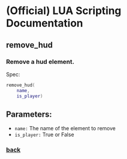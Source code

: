 
# (Official) LUA Scripting Documentation

## remove_hud

### Remove a hud element.

Spec:
```lua
remove_hud(
	name,
	is_player)
```
## Parameters:
- `name:` The name of the element to remove
- `is_player:` True or False
### [back](../hud)
